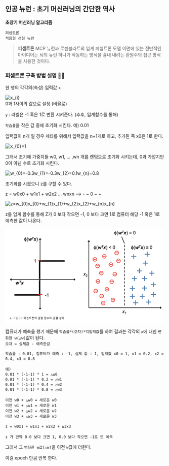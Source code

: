 ## 인공 뉴런 : 초기 머신러닝의 간단한 역사

**초창기 머신러닝 알고리즘**

~~~
퍼셉트론
적응형 선형 뉴런
~~~

> **퍼셉트론**
MCP 뉴런과 로젠블라트의 임계 퍼셉트론 모델 이면에 있는 전반적인 아이디어는 뇌의 뉴런 하나가 작동하는 방식을 흉내 내려는 환원주의 접근 방식을 사용한 것이다.

### 퍼셉트론 구축 방법 설명 👨‍💻

한 행의 각각의(속성) 입력값 `x`

<img src="https://latex.codecogs.com/svg.latex?x_{i}" title="x_{i}" /><br>
0과 1사이의 값으로 설정 (비율로)

`y` : 라벨은 -1 혹은 1로 변환 시켜준다. (추후, 임계함수를 통해)

`학습률`을 작은 값 중에 초기화 시킨다. 예) 0.01

입력값이 n개 일 경우 세타를 위해서 입력값을 n+1개로 하고, 추가된 즉 x0은 1로 한다.

<img src="https://latex.codecogs.com/svg.latex?x_{0}=1" title="x_{0}=1" /><br>

그래서 초기에 가중치들 w0, w1, ... ,wn 개를 랜덤으로 초기화 시키는데, 0과 가깝지만 0이 아닌 수로 초기화 시킨다.

<img src="https://latex.codecogs.com/svg.latex?w_{0}=-0.3w_{1}=-0.3w_{2}=0.1w_{n}=0.8" title="w_{0}=-0.3w_{1}=-0.3w_{2}=0.1w_{n}=0.8" /><br>

초기화를 시켰으니 z를 구할 수 있다.

z = w0x0 + w1x1 + w2x2 ... wnxn --> - ~ 0 ~ +

<img src="https://latex.codecogs.com/svg.latex?z=w_{0}x_{0}+w_{1}x_{1}+w_{2}x_{2}+w_{n}x_{n}" title="z=w_{0}x_{0}+w_{1}x_{1}+w_{2}x_{2}+w_{n}x_{n}" /><br>


z를 임계 함수를 통해 Z가 0 보다 작으면 -1, 0 보다 크면 1로 컴퓨터 해당 -1 혹은 1로 예측한 값이 나온다.

<img src="https://github.com/cwadven/Machine_Learning/blob/master/ML/chapter2/img/function.PNG" alt="drawing" width="600"/><br>

컴퓨터가 예측을 했기 때문에 `학습률*(오차)*각입력값`를 하여 결과는 각각의 `x`에 대한 `변화한 w(△w)`값이 된다.<br>
`오차 = 실제값 - 예측한값`

~~~
학습률 : 0.01, 컴퓨터가 예측 : -1, 실제 값 : 1, 입력값 x0 = 1, x1 = 0.2, x2 = 0.4, x3 = 0.8

예) 
0.01 * (-1-1) * 1 = △w0
0.01 * (-1-1) * 0.2 = △w1
0.01 * (-1-1) * 0.4 = △w2
0.01 * (-1-1) * 0.8 = △w3

이전 w0 + △w0 = 새로운 w0
이전 w1 + △w1 = 새로운 w1
이전 w2 + △w2 = 새로운 w2
이전 w3 + △w3 = 새로운 w3

z = w0x1 + w1x1 + w2x2 + w3x3

z 가 만약 0.0 보다 크면 1, 0.0 보다 작으면 -1로 또 예측
~~~

그래서 그 `변화한 w값(△w)`을 이전 `w`값에 더한다.

이걸 epoch 만큼 반복 한다.